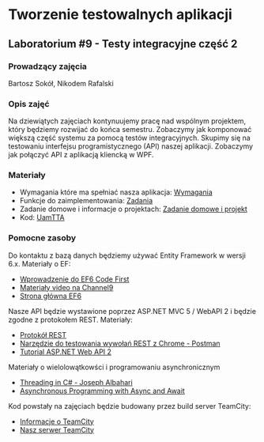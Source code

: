 # Tworzenie testowalnych aplikacji
## Laboratorium #9 - Testy integracyjne część 2

### Prowadzący zajęcia
Bartosz Sokół, Nikodem Rafalski

### Opis zajęć
Na dziewiątych zajęciach kontynuujemy pracę nad wspólnym projektem, który będziemy rozwijać do końca semestru.
Zobaczymy jak komponować większą część systemu za pomocą testów integracyjnych.
Skupimy się na testowaniu interfejsu programistycznego (API) naszej aplikacji.
Zobaczymy jak połączyć API z aplikacją kliencką w WPF.

### Materiały
* Wymagania które ma spełniać nasza aplikacja: [Wymagania](Wymagania.md)
* Funkcje do zaimplementowania: [Zadania](Zadania.md)
* Zadanie domowe i informacje o projektach: [Zadanie domowe i projekt](ZadanieDomowe.md)
* Kod: [UamTTA](kod/UamTTA)

### Pomocne zasoby
Do kontaktu z bazą danych będziemy używać Entity Framework w wersji 6.x. Materiały o EF:
* [Wprowadzenie do EF6 Code First](https://msdn.microsoft.com/en-us/data/jj193542.aspx?f=255&MSPPError=-2147217396)
* [Materiały video na Channel9](https://channel9.msdn.com/Search?term=entity%20framework#ch9Search&lang-en=en)
* [Strona główna EF6](http://entityframework.codeplex.com/)

Nasze API będzie wystawione poprzez ASP.NET MVC 5 / WebAPI 2 i będzie zgodne z protokołem REST. Materiały:
* [Protokół REST](https://en.wikipedia.org/wiki/Representational_state_transfer)
* [Narzędzie do testowania wywołań REST z Chrome - Postman](https://chrome.google.com/webstore/detail/postman/fhbjgbiflinjbdggehcddcbncdddomop)
* [Tutorial ASP.NET Web API 2](http://www.asp.net/web-api/overview/getting-started-with-aspnet-web-api/tutorial-your-first-web-api)

Materiały o wielolowątkowści i programowaniu asynchronicznym
* [Threading in C# - Joseph Albahari](http://www.albahari.com/threading/)
* [Asynchronous Programming with Async and Await](https://msdn.microsoft.com/pl-pl/library/hh191443.aspx)

Kod powstały na zajęciach będzie budowany przez build server TeamCity:
* [Informacje o TeamCity](https://www.jetbrains.com/teamcity/)
* [Nasz serwer TeamCity](http://tta2015z.vm.wmi.amu.edu.pl:8111/)
